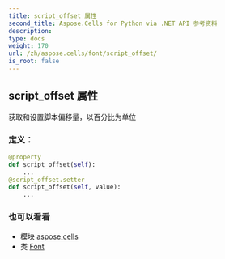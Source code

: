 ```yaml
---
title: script_offset 属性
second_title: Aspose.Cells for Python via .NET API 参考资料
description:
type: docs
weight: 170
url: /zh/aspose.cells/font/script_offset/
is_root: false
---
```

## script_offset 属性

获取和设置脚本偏移量，以百分比为单位
### 定义：
```python
@property
def script_offset(self):
    ...
@script_offset.setter
def script_offset(self, value):
    ...
```

### 也可以看看
* 模块 [aspose.cells](../../)
* 类 [Font](/cells/python-net/zh/aspose.cells/font)
